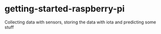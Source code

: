 # getting-started-raspberry-pi
Collecting data with sensors, storing the data with iota and predicting some stuff
